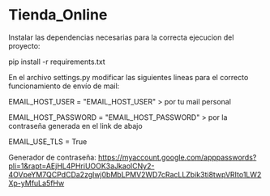 # Tienda_Online
 
Instalar las dependencias necesarias para la correcta ejecucion del proyecto:<p>
pip install -r requirements.txt<p>

En el archivo settings.py modificar las siguientes lineas para el correcto funcionamiento de envío de mail:<p>

EMAIL_HOST_USER = "EMAIL_HOST_USER" > por tu mail personal<p>
EMAIL_HOST_PASSWORD = "EMAIL_HOST_PASSWORD" > por la contraseña generada en el link de abajo<p>
EMAIL_USE_TLS = True<p>

Generador de contraseña: https://myaccount.google.com/apppasswords?pli=1&rapt=AEjHL4PHriUOOK3aJkaolCNy2-4OVpeYM7QCPdCDa2zglwj0bMbLPMV2WD7cRacLLZbik3ti8twpVRIto1LW2Xp-yMfuLa5fHw<p>
